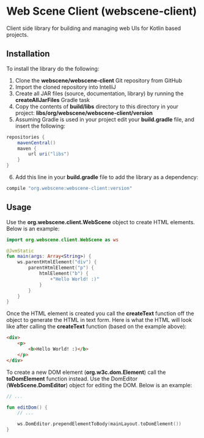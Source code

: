 # Web Scene Client (webscene-client)

Client side library for building and managing web UIs for Kotlin based projects.


## Installation

To install the library do the following:

1. Clone the **webscene/webscene-client** Git repository from GitHub
2. Import the cloned repository into IntelliJ
3. Create all JAR files (source, documentation, library) by running the **createAllJarFiles** Gradle task
4. Copy the contents of **build/libs** directory to this directory in your project: **libs/org/webscene/webscene-client/version**
5. Assuming Gradle is used in your project edit your **build.gradle** file, and insert the following:

```groovy
repositories {
    mavenCentral()
    maven {
        url uri("libs")
    }
}
```

6. Add this line in your **build.gradle** file to add the library as a dependency:

```groovy
compile "org.webscene:webscene-client:version"
```


## Usage

Use the **org.webscene.client.WebScene** object to create HTML elements. Below is an example:

```kotlin
import org.webscene.client.WebScene as ws

@JvmStatic
fun main(args: Array<String>) {
    ws.parentHtmlElement("div") {
        parentHtmlElement("p") {
            htmlElement("b") {
                +"Hello World! :)"
            }
        }
    }
}
```


Once the HTML element is created you call the **createText** function off the object to generate the HTML in text form. Here is what the HTML will look like after calling the **createText** function (based on the example above):

```html
<div>
    <p>
        <b>Hello World! :)</b>
    </p>
</div>
```

To create a new DOM element (**org.w3c.dom.Element**) call the **toDomElement** function instead. Use the DomEditor (**WebScene.DomEditor**) object for editing the DOM. Below is an example:

```kotlin
// ...

fun editDom() {
    // ...

    ws.DomEditor.prependElementToBody(mainLayout.toDomElement())
}
```

